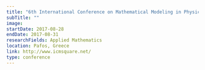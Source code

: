 ```yaml
---
title: "6th International Conference on Mathematical Modeling in Physical Sciences"
subTitle: ""
image:
startDate: 2017-08-28
endDate: 2017-08-31
researchFields: Applied Mathematics
location: Pafos, Greece
link: http://www.icmsquare.net/
type: conference
---
```

